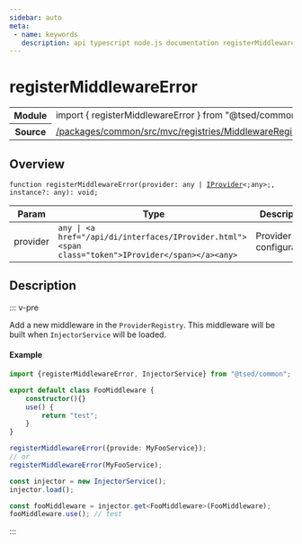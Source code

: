 ```yaml
---
sidebar: auto
meta:
 - name: keywords
   description: api typescript node.js documentation registerMiddlewareError function
---
```

# registerMiddlewareError <Badge text="Function" type="function"/>
<!-- Summary -->
<section class="symbol-info"><table class="is-full-width"><tbody><tr><th>Module</th><td><div class="lang-typescript"><span class="token keyword">import</span> { registerMiddlewareError }&nbsp;<span class="token keyword">from</span>&nbsp;<span class="token string">"@tsed/common"</span></div></td></tr><tr><th>Source</th><td><a href="https://github.com/Romakita/ts-express-decorators/blob/v4.33.0/packages/common/src/mvc/registries/MiddlewareRegistry.ts#L0-L0">/packages/common/src/mvc/registries/MiddlewareRegistry.ts</a></td></tr></tbody></table></section>

<!-- Overview -->
## Overview


<pre><code class="typescript-lang ">function <span class="token function">registerMiddlewareError</span><span class="token punctuation">(</span>provider<span class="token punctuation">:</span> <span class="token keyword">any</span> | <a href="/api/di/interfaces/IProvider.html"><span class="token">IProvider</span></a>&lt<span class="token punctuation">;</span><span class="token keyword">any</span>&gt<span class="token punctuation">;</span><span class="token punctuation">,</span> instance?<span class="token punctuation">:</span> <span class="token keyword">any</span><span class="token punctuation">)</span><span class="token punctuation">:</span> <span class="token keyword">void</span><span class="token punctuation">;</span></code></pre>




<!-- Params -->
Param | Type | Description
---|---|---
 provider|<code>any &#124; &lt;a href="/api/di/interfaces/IProvider.html"&gt;&lt;span class="token"&gt;IProvider&lt;/span&gt;&lt;/a&gt;&lt;any&gt;</code>|Provider configuration. 



<!-- Description -->
## Description

::: v-pre

Add a new middleware in the `ProviderRegistry`. This middleware will be built when `InjectorService` will be loaded.

#### Example

```typescript
import {registerMiddlewareError, InjectorService} from "@tsed/common";

export default class FooMiddleware {
    constructor(){}
    use() {
        return "test";
    }
}

registerMiddlewareError({provide: MyFooService});
// or
registerMiddlewareError(MyFooService);

const injector = new InjectorService();
injector.load();

const fooMiddleware = injector.get<FooMiddleware>(FooMiddleware);
fooMiddleware.use(); // test
```


:::
